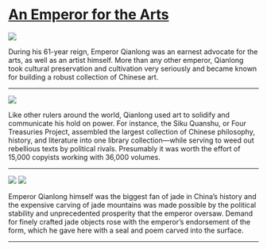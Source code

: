 # [An Emperor for the Arts](http://artsmia.github.io/griot/#/stories/835)

![](http://cdn.dx.artsmia.org/thumbs/tn_2014_TDX_MIAArtStories_104.jpg)

During his 61-year reign, Emperor Qianlong was an earnest advocate for the arts, as well as an artist himself. More than any other emperor, Qianlong took cultural preservation and cultivation very seriously and became known for building a robust collection of Chinese art. 

---

![](http://cdn.dx.artsmia.org/thumbs/tn_2014_TDX_MIAArtStories_105.jpg)

Like other rulers around the world, Qianlong used art to solidify and communicate his hold on power. For instance, the Siku Quanshu, or Four Treasuries Project, assembled the largest collection of Chinese philosophy, history, and literature into one library collection—while serving to weed out rebellious texts by political rivals. Presumably it was worth the effort of 15,000 copyists working with 36,000 volumes.

---

![](http://cdn.dx.artsmia.org/thumbs/tn_mia_1004280.jpg)
![](http://cdn.dx.artsmia.org/thumbs/tn_.jpg)

Emperor Qianlong himself was the biggest fan of jade in China’s history and the expensive carving of jade mountains was made possible by the political stability and unprecedented prosperity that the emperor oversaw. Demand for finely crafted jade objects rose with the emperor’s endorsement of the form, which he gave here with a seal and poem carved into the surface.

---
